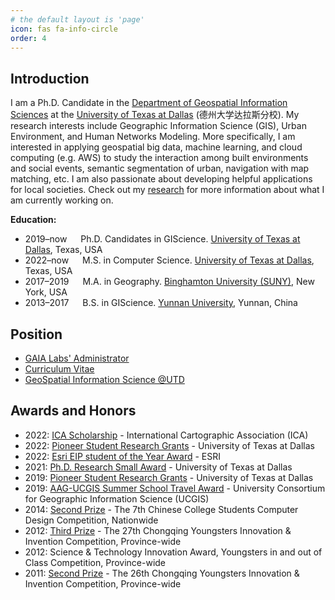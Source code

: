 ```yaml
---
# the default layout is 'page'
icon: fas fa-info-circle
order: 4
---
```


<!-- > Add Markdown syntax content to file `_tabs/about.md`{: .filepath } and it will show up on this page.
{: .prompt-tip } -->

## Introduction
I am a Ph.D. Candidate in the [Department of Geospatial Information Sciences](https://epps.utdallas.edu/about/programs/geospatial-information-sciences/) at the [University of Texas at Dallas](https://www.utdallas.edu/) (德州大学达拉斯分校). My research interests include Geographic Information Science (GIS), Urban Environment, and Human Networks Modeling. More specifically, I am interested in applying geospatial big data, machine learning, and cloud computing (e.g. AWS) to study the interaction among built environments and social events, semantic segmentation of urban, navigation with map matching, etc. I am also passionate about developing helpful applications for local societies. Check out my [research](#research) for more information about what I am currently working on.

**Education:**

- 2019–now &emsp; Ph.D. Candidates in GIScience. [University of Texas at Dallas](https://epps.utdallas.edu/about/programs/geospatial-information-sciences/), Texas, USA
- 2022–now &emsp; M.S. in Computer Science. [University of Texas at Dallas](https://www.binghamton.edu/geography/), Texas, USA
- 2017–2019 &emsp; M.A. in Geography. [Binghamton University (SUNY)](https://www.binghamton.edu/geography/), New York, USA
- 2013–2017 &emsp; B.S. in GIScience. [Yunnan University](http://www.srees.ynu.edu.cn/english.htm), Yunnan, China

## Position

- [GAIA Labs' Administrator](https://gaia.utdallas.edu/)
- [Curriculum Vitae](https://docs.google.com/document/d/1onS5_RpaXO5n2qppB37q-mRH_07O6AnH5qkozztpSBo/edit?usp=sharing)
- [GeoSpatial Information Science @UTD](https://epps.utdallas.edu/about/programs/geospatial-information-sciences/)

## Awards and Honors

- 2022: [ICA Scholarship](../assets/files/awards/2022-ICA.pdf) - International Cartographic Association (ICA)
- 2022: [Pioneer Student Research Grants](../assets/files/awards/2022-Yalin-Yang-Research.pdf) - University of Texas at Dallas
- 2022: [Esri EIP student of the Year Award](https://storymaps.arcgis.com/stories/546b6e82d701424b8bc2a9a0900786f7) - ESRI
- 2021: [Ph.D. Research Small Award](../assets/files/awards/2021-Small-Grant.pdf) - University of Texas at Dallas
- 2019: [Pioneer Student Research Grants](../assets/files/awards/2019-Pioneer.pdf) - University of Texas at Dallas
- 2019: [AAG-UCGIS Summer School Travel Award](../assets/https://www.ucgis.org/summer-school-2019) - University Consortium for Geographic Information Science (UCGIS)
- 2014: [Second Prize](../assets/files/awards/The-7th-Chinese-Computer-Design.jpg) - The 7th Chinese College Students Computer Design Competition, Nationwide
- 2012: [Third Prize](../assets/files/awards/The-27th-Chongqing-Youngsters-Innovation.jpg) - The 27th Chongqing Youngsters Innovation & Invention Competition, Province-wide
- 2012: Science & Technology Innovation Award, Youngsters in and out of Class Competition, Province-wide
- 2011: [Second Prize](../assets/files/awards/The-26th-Chongqing-Youngsters-Innovation.jpg) - The 26th Chongqing Youngsters Innovation & Invention Competition, Province-wide




